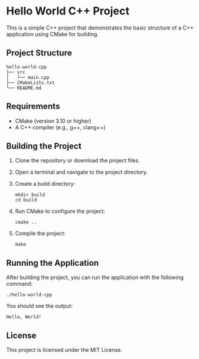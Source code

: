 # Hello World C++ Project

This is a simple C++ project that demonstrates the basic structure of a C++ application using CMake for building.

## Project Structure

```
hello-world-cpp
├── src
│   └── main.cpp
├── CMakeLists.txt
└── README.md
```

## Requirements

- CMake (version 3.10 or higher)
- A C++ compiler (e.g., g++, clang++)

## Building the Project

1. Clone the repository or download the project files.
2. Open a terminal and navigate to the project directory.
3. Create a build directory:

   ```
   mkdir build
   cd build
   ```

4. Run CMake to configure the project:

   ```
   cmake ..
   ```

5. Compile the project:

   ```
   make
   ```

## Running the Application

After building the project, you can run the application with the following command:

```
./hello-world-cpp
```

You should see the output:

```
Hello, World!
```

## License

This project is licensed under the MIT License.